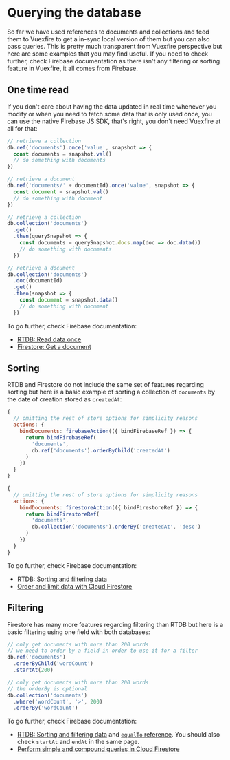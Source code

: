 # Querying the database

So far we have used references to documents and collections and feed them to Vuexfire to get a in-sync local version of them but you can also pass queries. This is pretty much transparent from Vuexfire perspective but here are some examples that you may find useful. If you need to check further, check Firebase documentation as there isn't any filtering or sorting feature in Vuexfire, it all comes from Firebase.

## One time read

If you don't care about having the data updated in real time whenever you modify or when you need to fetch some data that is only used once, you can use the native Firebase JS SDK, that's right, you don't need Vuexfire at all for that:

<FirebaseExample>

```js
// retrieve a collection
db.ref('documents').once('value', snapshot => {
  const documents = snapshot.val()
  // do something with documents
})

// retrieve a document
db.ref('documents/' + documentId).once('value', snapshot => {
  const document = snapshot.val()
  // do something with document
})
```

```js
// retrieve a collection
db.collection('documents')
  .get()
  .then(querySnapshot => {
    const documents = querySnapshot.docs.map(doc => doc.data())
    // do something with documents
  })

// retrieve a document
db.collection('documents')
  .doc(documentId)
  .get()
  .then(snapshot => {
    const document = snapshot.data()
    // do something with document
  })
```

</FirebaseExample>

To go further, check Firebase documentation:

- [RTDB: Read data once](https://firebase.google.com/docs/database/web/read-and-write#read_data_once)
- [Firestore: Get a document](https://firebase.google.com/docs/firestore/query-data/get-data#get_a_document)

## Sorting

RTDB and Firestore do not include the same set of features regarding sorting but here is a basic example of sorting a collection of `documents` by the date of creation stored as `createdAt`:

<FirebaseExample>

```js
{
  // omitting the rest of store options for simplicity reasons
  actions: {
    bindDocuments: firebaseAction(({ bindFirebaseRef }) => {
      return bindFirebaseRef(
        'documents',
        db.ref('documents').orderByChild('createdAt')
      )
    })
  }
}
```

```js
{
  // omitting the rest of store options for simplicity reasons
  actions: {
    bindDocuments: firestoreAction(({ bindFirestoreRef }) => {
      return bindFirestoreRef(
        'documents',
        db.collection('documents').orderBy('createdAt', 'desc')
      )
    })
  }
}
```

</FirebaseExample>

To go further, check Firebase documentation:

- [RTDB: Sorting and filtering data](https://firebase.google.com/docs/database/web/lists-of-data#sorting_and_filtering_data)
- [Order and limit data with Cloud Firestore](https://firebase.google.com/docs/firestore/query-data/order-limit-data)

## Filtering

Firestore has many more features regarding filtering than RTDB but here is a basic filtering using one field with both databases:

<FirebaseExample>

```js
// only get documents with more than 200 words
// we need to order by a field in order to use it for a filter
db.ref('documents')
  .orderByChild('wordCount')
  .startAt(200)
```

```js
// only get documents with more than 200 words
// the orderBy is optional
db.collection('documents')
  .where('wordCount', '>', 200)
  .orderBy('wordCount')
```

</FirebaseExample>

To go further, check Firebase documentation:

- [RTDB: Sorting and filtering data](https://firebase.google.com/docs/database/web/lists-of-data#sorting_and_filtering_data) and [`equalTo` reference](https://firebase.google.com/docs/reference/js/firebase.database.Reference#equalTo). You should also check `startAt` and `endAt` in the same page.
- [Perform simple and compound queries in Cloud Firestore](https://firebase.google.com/docs/firestore/query-data/queries)
